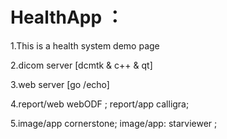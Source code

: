 # HealthApp  ：

1.This is a health system demo page

2.dicom server [dcmtk & c++ & qt]

3.web server [go /echo]

4.report/web webODF ; report/app calligra;

5.image/app cornerstone; image/app: starviewer  ;
